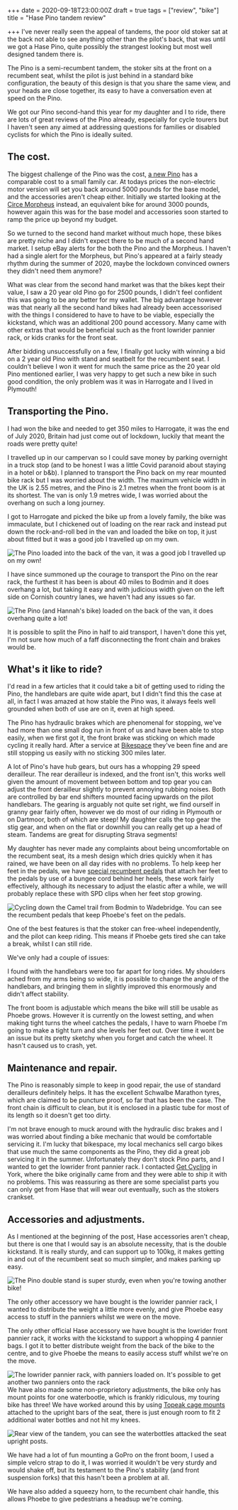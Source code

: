 +++
date = 2020-09-18T23:00:00Z
draft = true
tags = ["review", "bike"]
title = "Hase Pino tandem review"

+++
I've never really seen the appeal of tandems, the poor old stoker sat at the back not able to see anything other than the pilot's back, that was until we got a Hase Pino, quite possibly the strangest looking but most well designed tandem there is.

The Pino is a semi-recumbent tandem, the stoker sits at the front on a recumbent seat, whilst the pilot is just behind in a standard bike configuration, the beauty of this design is that you share the same view, and your heads are close together, its easy to have a conversation even at speed on the Pino.

We got our Pino second-hand this year for my daughter and I to ride, there are lots of great reviews of the Pino already, especially for cycle tourers but I haven't seen any aimed at addressing questions for families or disabled cyclists for which the Pino is ideally suited.

## The cost.

The biggest challenge of the Pino was the cost, [a new Pino]() has a comparable cost to a small family car. At todays prices the non-electric motor version will set you back around 5000 pounds for the base model, and the accessories aren't cheap either. Initially we started looking at the [Circe Morpheus](https://www.circecycles.com/products/morpheus/) instead, an equivalent bike for around 3000 pounds, however again this was for the base model and accessories soon started to ramp the price up beyond my budget.

So we turned to the second hand market without much hope, these bikes are pretty niche and I didn't expect there to be much of a second hand market. I setup eBay alerts for the both the Pino and the Morpheus. I haven't had a single alert for the Morpheus, but Pino's appeared at a fairly steady rhythm during the summer of 2020, maybe the lockdown convinced owners they didn't need them anymore?

What was clear from the second hand market was that the bikes kept their value, I saw a 20 year old Pino go for 2500 pounds, I didn't feel confident this was going to be any better for my wallet. The big advantage however was that nearly all the second hand bikes had already been accessorised with the things I considered to have to have to be viable, especially the kickstand, which was an additional 200 pound accessory. Many came with other extras that would be beneficial such as the front lowrider pannier rack, or kids cranks for the front seat.

After bidding unsuccessfully on a few, I finally got lucky with winning a bid on a 2 year old Pino with stand and seatbelt for the recumbent seat. I couldn't believe I won it went for much the same price as the 20 year old Pino mentioned earlier, I was very happy to get such a new bike in such good condition, the only problem was it was in Harrogate and I lived in Plymouth!

## Transporting the Pino.

I had won the bike and needed to get 350 miles to Harrogate, it was the end of July 2020, Britain had just come out of lockdown, luckily that meant the roads were pretty quite!

I travelled up in our campervan so I could save money by parking overnight in a truck stop (and to be honest I was a little Covid paranoid about staying in a hotel or b&b). I planned to transport the Pino back on my rear mounted bike rack but I was worried about the width. The maximum vehicle width in the UK is 2.55 metres, and the Pino is 2.1 metres when the front boom is at its shortest. The van is only 1.9 metres wide, I was worried about the overhang on such a long journey.

I got to Harrogate and picked the bike up from a lovely family, the bike was immaculate, but I chickened out of loading on the rear rack and instead put down the rock-and-roll bed in the van and loaded the bike on top, it just about fitted but it was a good job I travelled up on my own.

![The Pino loaded into the back of the van, it was a good job I travelled up on my own!](/images/img_20200705_110240.jpg "The Pino loaded into the back of the van, it was a good job I travelled up on my own!")

I have since summoned up the courage to transport the Pino on the rear rack, the furthest it has been is about 40 miles to Bodmin and it does overhang a lot, but taking it easy and with judicious width given on the left side on Cornish country lanes, we haven't had any issues so far.

![The Pino (and Hannah's bike) loaded on the back of the van, it does overhang quite a lot!](/images/img_20200826_094602.jpg "The Pino (and Hannah's bike) loaded on the back of the van, it does overhang quite a lot!")

It is possible to split the Pino in half to aid transport, I haven't done this yet, I'm not sure how much of a faff disconnecting the front chain and brakes would be.

## What's it like to ride?

I'd read in a few articles that it could take a bit of getting used to riding the Pino, the handlebars are quite wide apart, but I didn't find this the case at all, in fact I was amazed at how stable the Pino was, it always feels well grounded when both of use are on it, even at high speed.

The Pino has hydraulic brakes which are phenomenal for stopping, we've had more than one small dog run in front of us and have been able to stop easily, when we first got it, the front brake was sticking on which made cycling it really hard. After a service at [Bikespace]() they've been fine and are still stopping us easily with no sticking 300 miles later.

A lot of Pino's have hub gears, but ours has a whopping 29 speed derailleur. The rear derailleur is indexed, and the front isn't, this works well given the amount of movement between bottom and top gear you can adjust the front derailleur slightly to prevent annoying rubbing noises. Both are controlled by bar end shifters mounted facing upwards on the pilot handlebars. The gearing is arguably not quite set right, we find ourself in granny gear fairly often, however we do most of our riding in Plymouth or on Dartmoor, both of which are steep! My daughter calls the top gear the stig gear, and when on the flat or downhill you can really get up a head of steam. Tandems are great for disrupting Strava segments!

My daughter has never made any complaints about being uncomfortable on the recumbent seat, its a mesh design which dries quickly when it has rained, we have been on all day rides with no problems. To help keep her feet in the pedals, we have [special recumbent pedals](https://www.getcycling.org.uk/product/hase-recumbent-pedals/) that attach her feet to the pedals by use of a bungee cord behind her heels, these work fairly effectively, although its necessary to adjust the elastic after a while, we will probably replace these with SPD clips when her feet stop growing.

![Cycling down the Camel trail from Bodmin to Wadebridge. You can see the recumbent pedals that keep Phoebe's feet on the pedals.](/images/img_20200826_113502.jpg "Cycling down the Camel trail from Bodmin to Wadebridge. You can see the recumbent pedals that keep Phoebe's feet on the pedals.")

One of the best features is that the stoker can free-wheel independently, and the pilot can keep riding. This means if Phoebe gets tired she can take a break, whilst I can still ride.

We've only had a couple of issues:

I found with the handlebars were too far apart for long rides. My shoulders ached from my arms being so wide, it is possible to change the angle of the handlebars, and bringing them in slightly improved this enormously and didn't affect stability.

The front boom is adjustable which means the bike will still be usable as Phoebe grows. However it is currently on the lowest setting, and when making tight turns the wheel catches the pedals, I have to warn Phoebe I'm going to make a tight turn and she levels her feet out. Over time it wont be an issue but its pretty sketchy when you forget and catch the wheel. It hasn't caused us to crash, yet.

## Maintenance and repair.

The Pino is reasonably simple to keep in good repair, the use of standard derailleurs definitely helps. It has the excellent Schwalbe Marathon tyres, which are claimed to be puncture proof, so far that has been the case. The front chain is difficult to clean, but it is enclosed in a plastic tube for most of its length so it doesn't get too dirty.

I'm not brave enough to muck around with the hydraulic disc brakes and I was worried about finding a bike mechanic that would be comfortable servicing it. I'm lucky that bikespace, my local mechanics sell cargo bikes that use much the same components as the Pino, they did a great job servicing it in the summer. Unfortunately they don't stock Pino parts, and I wanted to get the lowrider front pannier rack. I contacted [Get Cycling](https://www.getcycling.org.uk/) in York, where the bike originally came from and they were able to ship it with no problems. This was reassuring as there are some specialist parts you can only get from Hase that will wear out eventually, such as the stokers crankset.

## Accessories and adjustments.

As I mentioned at the beginning of the post, Hase accessories aren't cheap, but there is one that I would say is an absolute necessity, that is the double kickstand. It is really sturdy, and can support up to 100kg, it makes getting in and out of the recumbent seat so much simpler, and makes parking up easy.

![The Pino double stand is super sturdy, even when you're towing another bike!](/images/img_20200818_141746.jpg "The Pino double stand is super sturdy, even when you're towing another bike!")

The only other accessory we have bought is the lowrider pannier rack, I wanted to distribute the weight a little more evenly, and give Phoebe easy access to stuff in the panniers whilst we were on the move.

The only other official Hase accessory we have bought is the lowrider front pannier rack, it works with the kickstand to support a whopping 4 pannier bags. I got it to better distribute weight from the back of the bike to the centre, and to give Phoebe the means to easily access stuff whilst we're on the move.

![The lowrider pannier rack, with panniers loaded on. It's possible to get another two panniers onto the rack](/images/img_20201129_130107.jpg "The lowrider pannier rack, with panniers loaded on. It's possible to get another two panniers onto the rack")We have also made some non-proprietory adjustments, the bike only has mount points for one waterbootle, which is frankly ridiculous, my touring bike has three! We have worked around this by using [Topeak cage mounts](https://www.topeak.com/global/en/products/accessories/332-cagemount) attached to the upright bars of the seat, there is just enough room to fit 2 additional water bottles and not hit my knees.

![Rear view of the tandem, you can see the waterbottles attacked the seat upright posts.](/images/img_20200826_130812.jpg "Rear view of the tandem, you can see the waterbottles attacked the seat upright posts.")

We have had a lot of fun mounting a GoPro on the front boom, I used a simple velcro strap to do it, I was worried it wouldn't be very sturdy and would shake off, but its testament to the Pino's stability (and front suspension forks) that this hasn't been a problem at all.

We have also added a squeezy horn, to the recumbent chair handle, this allows Phoebe to give pedestrians a headsup we're coming.